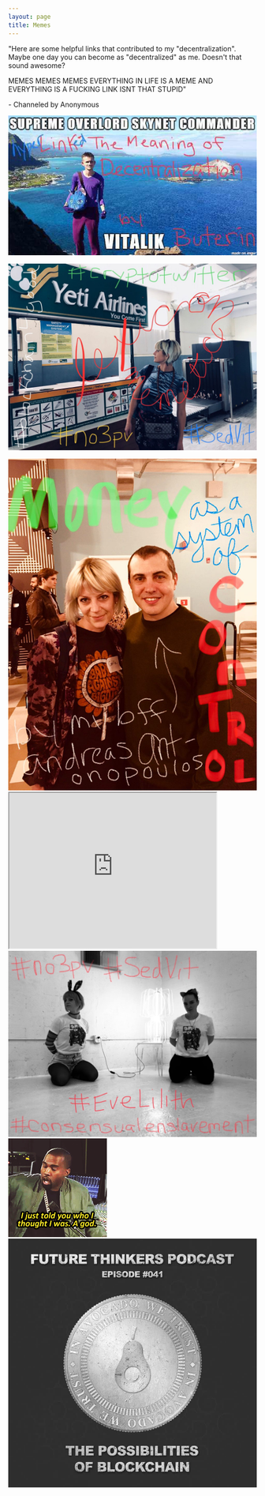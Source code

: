 ```yaml
---
layout: page
title: Memes
---
```


<p>"Here are some helpful links that contributed to my "decentralization". Maybe one day you can become as "decentralized" as me. Doesn't that sound awesome?</p>
<p> MEMES MEMES MEMES EVERYTHING IN LIFE IS A MEME AND EVERYTHING IS A FUCKING LINK ISNT THAT STUPID"</p>
<p>- Channeled by Anonymous</p>
<p>
<a href="https://medium.com/@VitalikButerin/the-meaning-of-decentralization-a0c92b76a274">
  <img src="images/vitalikmeme.jpg" alt="The Meaning of Decentralization by Vitalik Buterin">
</a>
</p>
<p>
  <a href="http://pespmc1.vub.ac.be/MEMLEX.html">
  <img src="images/memeticlexicon.jpg" alt="Principia Cybernetica Memetic Lexicon">
  </a>
</p>

<a href="https://www.youtube.com/watch?v=AsbAGMPpZ6g">
  <img src="images/systemcontrol.jpg" alt="Money as a System of Control by Andrea Antonopoulos">
<br>
<iframe width="420" height="315"
src="https://www.youtube.com/embed/2L9RZYguI0Q">
</iframe>

<a href="https://anaiyasophia.com/articles/lilith-and-eve-the-forgotten-woman">
  <img src="images/lilith.jpg" alt="Lilith and Eve: The Forgotten Woman">
  </a>
  <br>
  <a href="http://www.youtube.com/watch?v=lWJBWU7asEg">
  <img src="/images/kanye.gif" alt="Slavery Is A Choice - Kanye West">
   </a>

  <br>
    
  <a href="https://futurethinkers.org/blockchain-possibilities/">
  <img src="/images/futurethinkers.jpg" alt="FTP041: Possibilities of The Blockchain">
    </a>


